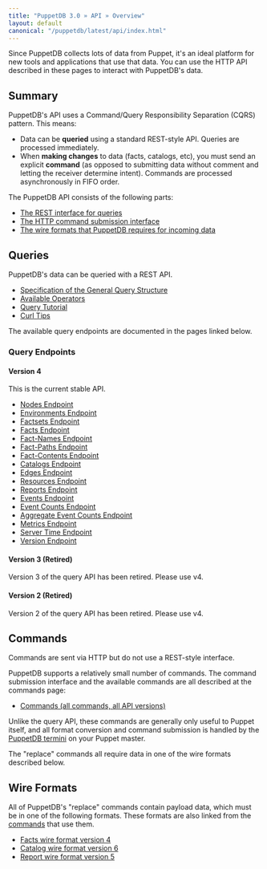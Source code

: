 ```yaml
---
title: "PuppetDB 3.0 » API » Overview"
layout: default
canonical: "/puppetdb/latest/api/index.html"
---
```


[commands]: ./command/v1/commands.html
[termini]: ../connect_puppet_master.html

Since PuppetDB collects lots of data from Puppet, it's an ideal platform for new tools and applications that use that data. You can use the HTTP API described in these pages to interact with PuppetDB's data.

Summary
-----

PuppetDB's API uses a Command/Query Responsibility Separation (CQRS) pattern. This means:

* Data can be **queried** using a standard REST-style API. Queries are processed immediately.
* When **making changes** to data (facts, catalogs, etc), you must send an explicit **command** (as opposed to submitting data without comment and letting the receiver determine intent). Commands are processed asynchronously in FIFO order.

The PuppetDB API consists of the following parts:

* [The REST interface for queries](#queries)
* [The HTTP command submission interface](#commands)
* [The wire formats that PuppetDB requires for incoming data](#wire-formats)

Queries
-----

PuppetDB's data can be queried with a REST API.

* [Specification of the General Query Structure](./query/v4/query.html)
* [Available Operators](./query/v4/operators.html)
* [Query Tutorial](./query/tutorial.html)
* [Curl Tips](./query/curl.html)

The available query endpoints are documented in the pages linked below.

### Query Endpoints

#### Version 4

This is the current stable API.

* [Nodes Endpoint](./query/v4/nodes.html)
* [Environments Endpoint](./query/v4/environments.html)
* [Factsets Endpoint](./query/v4/factsets.html)
* [Facts Endpoint](./query/v4/facts.html)
* [Fact-Names Endpoint](./query/v4/fact-names.html)
* [Fact-Paths Endpoint](./query/v4/fact-paths.html)
* [Fact-Contents Endpoint](./query/v4/fact-contents.html)
* [Catalogs Endpoint](./query/v4/catalogs.html)
* [Edges Endpoint](./query/v4/edges.html)
* [Resources Endpoint](./query/v4/resources.html)
* [Reports Endpoint](./query/v4/reports.html)
* [Events Endpoint](./query/v4/events.html)
* [Event Counts Endpoint](./query/v4/event-counts.html)
* [Aggregate Event Counts Endpoint](./query/v4/aggregate-event-counts.html)
* [Metrics Endpoint](./metrics/v1/mbeans.html)
* [Server Time Endpoint](./meta/v1/server-time.html)
* [Version Endpoint](./meta/v1/version.html)

#### Version 3 (Retired)

Version 3 of the query API has been retired.  Please use v4.

#### Version 2 (Retired)

Version 2 of the query API has been retired.  Please use v4.

Commands
-----

Commands are sent via HTTP but do not use a REST-style interface.

PuppetDB supports a relatively small number of commands. The command submission interface and the available commands are all described at the commands page:

* [Commands (all commands, all API versions)][commands]

Unlike the query API, these commands are generally only useful to Puppet itself, and all format conversion and command submission is handled by the [PuppetDB termini][termini] on your Puppet master.

The "replace" commands all require data in one of the wire formats described below.

Wire Formats
-----

All of PuppetDB's "replace" commands contain payload data, which must be in one of the following formats. These formats are also linked from the [commands](#commands) that use them.

* [Facts wire format version 4](./wire_format/facts_format_v4.html)
* [Catalog wire format version 6](./wire_format/catalog_format_v6.html)
* [Report wire format version 5](./wire_format/report_format_v5.html)
